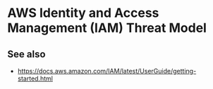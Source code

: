 # AWS Identity and Access Management (IAM) Threat Model

## See also

* https://docs.aws.amazon.com/IAM/latest/UserGuide/getting-started.html
